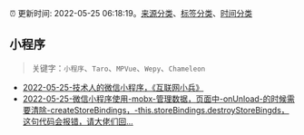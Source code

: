 :alarm_clock: 更新时间: 2022-05-25 06:18:19。[来源分类](../README.md)、[标签分类](../TAGS.md)、[时间分类](../TIMELINE.md)

## 小程序


> 关键字：`小程序`、`Taro`、`MPVue`、`Wepy`、`Chameleon`



- [2022-05-25-技术人的微信小程序，《互联网小兵》](https://www.v2ex.com/t/855206) 
- [2022-05-25-微信小程序使用-mobx-管理数据，页面中-onUnload-的时候需要清除-createStoreBindings，-this.storeBindings.destroyStoreBingds，这句代码会报错，请大佬们回...](https://www.v2ex.com/t/855201) 